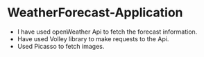 # WeatherForecast-Application
- I have used openWeather Api to fetch the forecast information.
- Have used Volley library to make requests to the Api.
- Used Picasso to fetch images.


